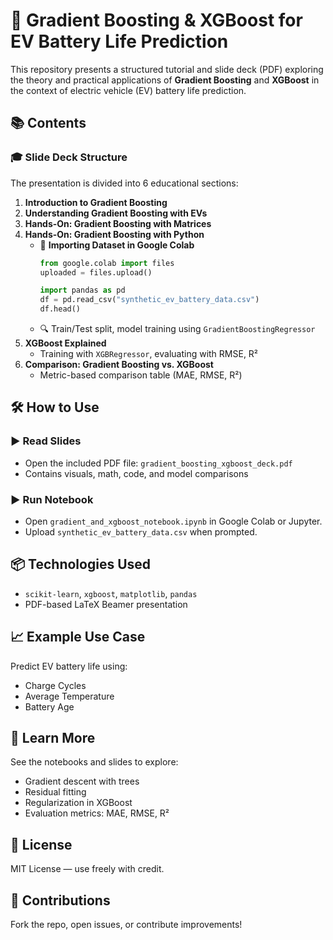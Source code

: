 # 🔋 Gradient Boosting & XGBoost for EV Battery Life Prediction

This repository presents a structured tutorial and slide deck (PDF) exploring the theory and practical applications of **Gradient Boosting** and **XGBoost** in the context of electric vehicle (EV) battery life prediction.


## 📚 Contents

### 🎓 Slide Deck Structure
The presentation is divided into 6 educational sections:

1. **Introduction to Gradient Boosting**  
2. **Understanding Gradient Boosting with EVs**  
3. **Hands-On: Gradient Boosting with Matrices**  
4. **Hands-On: Gradient Boosting with Python**
    - 💾 **Importing Dataset in Google Colab**
        ```python
        from google.colab import files
        uploaded = files.upload()

        import pandas as pd
        df = pd.read_csv("synthetic_ev_battery_data.csv")
        df.head()
        ```
    - 🔍 Train/Test split, model training using `GradientBoostingRegressor`
5. **XGBoost Explained**
    - Training with `XGBRegressor`, evaluating with RMSE, R²
6. **Comparison: Gradient Boosting vs. XGBoost**
    - Metric-based comparison table (MAE, RMSE, R²)


## 🛠️ How to Use

### ▶ Read Slides
- Open the included PDF file: `gradient_boosting_xgboost_deck.pdf`
- Contains visuals, math, code, and model comparisons

### ▶ Run Notebook
- Open `gradient_and_xgboost_notebook.ipynb` in Google Colab or Jupyter.
- Upload `synthetic_ev_battery_data.csv` when prompted.


## 📦 Technologies Used

- `scikit-learn`, `xgboost`, `matplotlib`, `pandas`
- PDF-based LaTeX Beamer presentation


## 📈 Example Use Case

Predict EV battery life using:
- Charge Cycles  
- Average Temperature  
- Battery Age  


## 🧠 Learn More

See the notebooks and slides to explore:
- Gradient descent with trees  
- Residual fitting  
- Regularization in XGBoost  
- Evaluation metrics: MAE, RMSE, R²


## 📄 License

MIT License — use freely with credit.


## 🤝 Contributions

Fork the repo, open issues, or contribute improvements!
